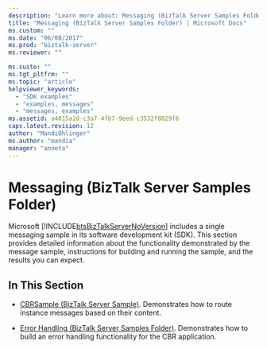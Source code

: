 ```yaml
---
description: "Learn more about: Messaging (BizTalk Server Samples Folder)"
title: "Messaging (BizTalk Server Samples Folder) | Microsoft Docs"
ms.custom: ""
ms.date: "06/08/2017"
ms.prod: "biztalk-server"
ms.reviewer: ""

ms.suite: ""
ms.tgt_pltfrm: ""
ms.topic: "article"
helpviewer_keywords: 
  - "SDK examples"
  - "examples, messages"
  - "messages, examples"
ms.assetid: a4015a2d-c3a7-4fb7-9eed-c3532f8829f6
caps.latest.revision: 12
author: "MandiOhlinger"
ms.author: "mandia"
manager: "anneta"
---
```

# Messaging (BizTalk Server Samples Folder)
Microsoft [!INCLUDE[btsBizTalkServerNoVersion](../includes/btsbiztalkservernoversion-md.md)] includes a single messaging sample in its software development kit (SDK). This section provides detailed information about the functionality demonstrated by the message sample, instructions for building and running the sample, and the results you can expect.  
  
## In This Section  
  
-   [CBRSample (BizTalk Server Sample)](../core/cbrsample-biztalk-server-sample.md). Demonstrates how to route instance messages based on their content.  
  
-   [Error Handling (BizTalk Server Samples Folder)](../core/error-handling-biztalk-server-samples-folder.md). Demonstrates how to build an error handling functionality for the CBR application.
